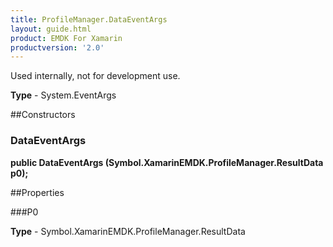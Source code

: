 ```yaml
---
title: ProfileManager.DataEventArgs
layout: guide.html
product: EMDK For Xamarin
productversion: '2.0'
---
```

Used internally, not for development use.

**Type** - System.EventArgs

##Constructors
### DataEventArgs 
**public DataEventArgs (Symbol.XamarinEMDK.ProfileManager.ResultData p0);**

##Properties

###P0

        

**Type** - Symbol.XamarinEMDK.ProfileManager.ResultData















